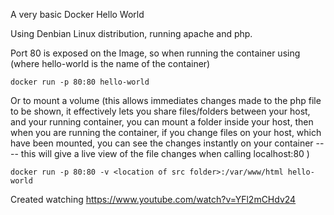 A very basic Docker Hello World

Using Denbian Linux distribution, running apache and php. 

Port 80 is exposed on the Image, so when running the container using (where hello-world is the name of the container)

```
docker run -p 80:80 hello-world
```

Or to mount a volume (this allows immediates changes made to the php file to be shown, it effectively lets you share files/folders between your host, and your running container, you can mount a folder inside your host, then when you are running the container, if you change files on your host, which have been mounted, you can see the changes instantly on your container ---- this will give a live view of the file changes 
when calling localhost:80 )

```
docker run -p 80:80 -v <location of src folder>:/var/www/html hello-world
```

Created watching https://www.youtube.com/watch?v=YFl2mCHdv24
